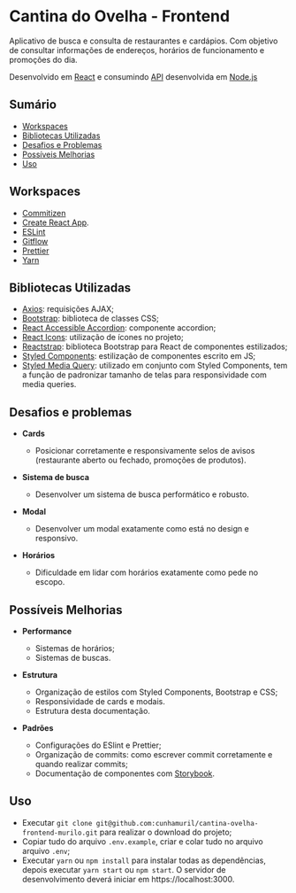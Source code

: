 # Cantina do Ovelha - Frontend

Aplicativo de busca e consulta de restaurantes e cardápios. Com objetivo de consultar informações de endereços, horários de funcionamento e promoções do dia.

Desenvolvido em [React](https://reactjs.org/) e consumindo [API](https://github.com/gabrielBFerreira/cantina-ovelha-backend/) desenvolvida em [Node.js](https://nodejs.org/)

## Sumário

- [Workspaces](#workspaces)
- [Bibliotecas Utilizadas](#bibliotecas-utilizadas)
- [Desafios e Problemas](#desafios-e-problemas)
- [Possíveis Melhorias](#possíveis-melhorias)
- [Uso](#uso)

## Workspaces

- [Commitizen](https://github.com/commitizen/cz-cli)
- [Create React App](https://github.com/facebook/create-react-app).
- [ESLint](https://eslint.org/)
- [Gitflow](https://github.com/nvie/gitflow)
- [Prettier](https://prettier.io/)
- [Yarn](https://yarnpkg.com/)

## Bibliotecas Utilizadas

- [Axios](https://github.com/axios/axios): requisições AJAX;
- [Bootstrap](https://getbootstrap.com/): biblioteca de classes CSS;
- [React Accessible Accordion](https://react-accessible-accordion.springload.co.nz/): componente accordion;
- [React Icons](https://react-icons.netlify.com/): utilização de ícones no projeto;
- [Reactstrap](https://reactstrap.github.io/): biblioteca Bootstrap para React de componentes estilizados;
- [Styled Components](https://styled-components.com/): estilização de componentes escrito em JS;
- [Styled Media Query](https://github.com/styled-components/styled-components): utilizado em conjunto com Styled Components, tem a função de padronizar tamanho de telas para responsividade com media queries.

## Desafios e problemas

- **Cards**

  - Posicionar corretamente e responsivamente selos de avisos (restaurante aberto ou fechado, promoções de produtos).

- **Sistema de busca**

  - Desenvolver um sistema de busca performático e robusto.

- **Modal**

  - Desenvolver um modal exatamente como está no design e responsivo.

- **Horários**
  - Dificuldade em lidar com horários exatamente como pede no escopo.

## Possíveis Melhorias

- **Performance**

  - Sistemas de horários;
  - Sistemas de buscas.

- **Estrutura**

  - Organização de estilos com Styled Components, Bootstrap e CSS;
  - Responsividade de cards e modais.
  - Estrutura desta documentação.

- **Padrões**

  - Configurações do ESlint e Prettier;
  - Organização de commits: como escrever commit corretamente e quando realizar commits;
  - Documentação de componentes com [Storybook](https://storybook.js.org/).

## Uso

- Executar `git clone git@github.com:cunhamuril/cantina-ovelha-frontend-murilo.git` para realizar o download do projeto;
- Copiar tudo do arquivo `.env.example`, criar e colar tudo no arquivo arquivo `.env`;
- Executar `yarn` ou `npm install` para instalar todas as dependências, depois executar `yarn start` ou `npm start`. O servidor de desenvolvimento deverá iniciar em https://localhost:3000.

